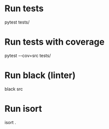 # Run tests
pytest tests/

# Run tests with coverage
pytest --cov=src tests/

# Run black (linter)
black src

# Run isort
isort .